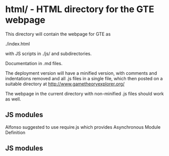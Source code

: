 # html/ - HTML directory for the GTE webpage

This directory will contain the webpage for GTE as 

./index.html

with JS scripts in ./js/ and subdirectories.

Documentation in .md files.  

The deployment version will have a minified version, with
comments and indentations removed and all .js files in a
single file, which then posted on a suitable directory at
http://www.gametheoryexplorer.org/

The webpage in the current directory with non-minified .js
files should work as well.

## JS modules

Alfonso suggested to use require.js which provides
Asynchronous Module Definition


## JS modules



